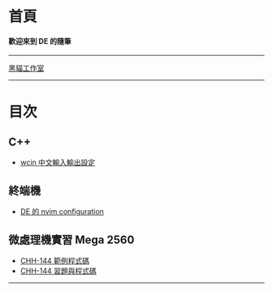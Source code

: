 # 首頁

#### 歡迎來到 DE 的隨筆
---
[黑貓工作室](black-cat-studio)

---
# 目次

<!-- ## Docker
- [在已經存在的容器中加入 DinD](note/docker/addDindFunction.md)
- [利用 docker 容器控制宿主機的 docker](note/docker/addDoodFunction.md) -->

## C++
- [wcin 中文輸入輸出設定](note/cpp/wcinTest.md)

## 終端機
- [DE 的 nvim configuration](note/terminal/neovim.md)

## 微處理機實習 Mega 2560
- [CHH-144 範例程式碼](note/mega2560/CHH-144_example.md)
- [CHH-144 習題與程式碼](note/mega2560/CHH-144_exercise.md)

---





